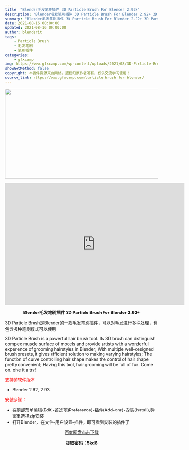```yaml
---
title: "Blender毛发笔刷插件 3D Particle Brush For Blender 2.92+"
description: "Blender毛发笔刷插件 3D Particle Brush For Blender 2.92+ 3D Particle Brush是Blender的一款毛发笔刷插件，可以对毛发进行多种处理，也包含..."
summary: "Blender毛发笔刷插件 3D Particle Brush For Blender 2.92+ 3D Particle Brush是Blender的一款毛发笔刷插件，可以对毛发进行多种处理，也包含..."
date: 2021-08-16 00:00:00
updated: 2021-08-16 00:00:00
author: blenderit
tags: 
    - Particle Brush
    - 毛发笔刷
    - 笔刷插件
categories:
    - gfxcamp
img: https://www.gfxcamp.com/wp-content/uploads/2021/08/3D-Particle-Brush-For-Blender.jpg
showGetMethod: false
copyright: 本插件资源来自网络，版权归原作者所有，仅供交流学习使用！
source_link: https://www.gfxcamp.com/particle-brush-for-blender/
---
```

<div><p><img decoding="async" class="aligncenter size-full wp-image-97270" src="https://www.gfxcamp.com/wp-content/uploads/2021/08/3D-Particle-Brush-For-Blender.jpg" data-src="https://www.gfxcamp.com/wp-content/uploads/2021/08/3D-Particle-Brush-For-Blender.jpg" alt="" width="590" height="295" data-srcset="https://www.gfxcamp.com/wp-content/uploads/2021/08/3D-Particle-Brush-For-Blender.jpg 590w, https://www.gfxcamp.com/wp-content/uploads/2021/08/3D-Particle-Brush-For-Blender-150x75.jpg 150w" data-sizes="(max-width: 590px) 100vw, 590px"></p><p style="text-align: center;"><iframe loading="lazy" src="https://player.youku.com/embed/XNTE5NDA3NzMxNg==" width="590" height="400" frameborder="0" allowfullscreen="allowfullscreen"></iframe></p><p style="text-align: center;"><strong>Blender毛发笔刷插件 3D Particle Brush For Blender 2.92+</strong></p><p>3D Particle Brush是Blender的一款毛发笔刷插件，可以对毛发进行多种处理，也包含多种笔刷模式可以使用</p><p>3D Particle Brush is a powerful hair brush tool. Its 3D brush can distinguish complex muscle surface of models and provide artists with a wonderful experience of grooming hairstyles in Blender; With multiple well-designed brush presets, it gives efficient solution to making varying hairstyles; The function of curve controlling hair shape makes the control of hair shape pretty convenient; Having this tool, hair grooming will be full of fun. Come on, give it a try!</p><p><span style="color: #ff0000;">支持的软件版本</span></p><ul>
<li>Blender 2.92, 2.93</li>
</ul><p><span style="color: #ff0000;">安装步骤：</span></p><ul>
<li>在顶部菜单编辑(Edit)-首选项(Preference)-插件(Add-ons)-安装(Install),弹窗里选择zip安装</li>
<li>打开Blender，在文件-用户设置-插件，即可看到安装的插件了</li>
</ul><p style="text-align: center;"><a class="maxbutton-3 maxbutton maxbutton-baidu" target="_blank" rel="noopener" href="https://pan.baidu.com/s/1LRDK38vg2dPfysbaCZEMkw"><span class="mb-text">百度网盘点击下载</span></a></p><p style="text-align: center;"><strong>提取密码：5kd6</strong></p></div>